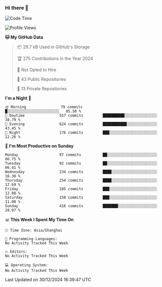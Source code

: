 ### Hi there 👋

<!--
**robinWongM/robinWongM** is a ✨ _special_ ✨ repository because its `README.md` (this file) appears on your GitHub profile.

Here are some ideas to get you started:

- 🔭 I’m currently working on ...
- 🌱 I’m currently learning ...
- 👯 I’m looking to collaborate on ...
- 🤔 I’m looking for help with ...
- 💬 Ask me about ...
- 📫 How to reach me: ...
- 😄 Pronouns: ...
- ⚡ Fun fact: ...
-->

<!--START_SECTION:waka-->
![Code Time](http://img.shields.io/badge/Code%20Time-266%20hrs%2026%20mins-blue)

![Profile Views](http://img.shields.io/badge/Profile%20Views-0-blue)

**🐱 My GitHub Data** 

> 📦 29.7 kB Used in GitHub's Storage 
 > 
> 🏆 275 Contributions in the Year 2024
 > 
> 🚫 Not Opted to Hire
 > 
> 📜 43 Public Repositories 
 > 
> 🔑 13 Private Repositories 
 > 
**I'm a Night 🦉** 

```text
🌞 Morning                79 commits          █░░░░░░░░░░░░░░░░░░░░░░░░   05.50 % 
🌆 Daytime                557 commits         ██████████░░░░░░░░░░░░░░░   38.79 % 
🌃 Evening                624 commits         ███████████░░░░░░░░░░░░░░   43.45 % 
🌙 Night                  176 commits         ███░░░░░░░░░░░░░░░░░░░░░░   12.26 % 
```
📅 **I'm Most Productive on Sunday** 

```text
Monday                   97 commits          ██░░░░░░░░░░░░░░░░░░░░░░░   06.75 % 
Tuesday                  92 commits          ██░░░░░░░░░░░░░░░░░░░░░░░   06.41 % 
Wednesday                234 commits         ████░░░░░░░░░░░░░░░░░░░░░   16.30 % 
Thursday                 254 commits         ████░░░░░░░░░░░░░░░░░░░░░   17.69 % 
Friday                   185 commits         ███░░░░░░░░░░░░░░░░░░░░░░   12.88 % 
Saturday                 158 commits         ███░░░░░░░░░░░░░░░░░░░░░░   11.00 % 
Sunday                   416 commits         ███████░░░░░░░░░░░░░░░░░░   28.97 % 
```


📊 **This Week I Spent My Time On** 

```text
🕑︎ Time Zone: Asia/Shanghai

💬 Programming Languages: 
No Activity Tracked This Week

🔥 Editors: 
No Activity Tracked This Week

💻 Operating System: 
No Activity Tracked This Week
```


 Last Updated on 30/12/2024 16:39:47 UTC
<!--END_SECTION:waka-->
